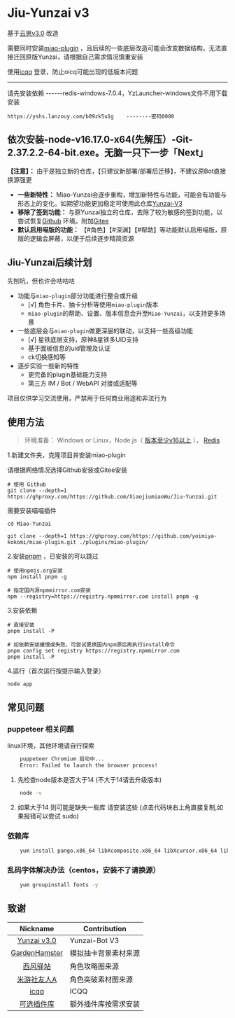 # Jiu-Yunzai v3

基于[云崽v3.0](https://gitee.com/le-niao/Yunzai-Bot) 改造

需要同时安装[miao-plugin](https://github.com/yoimiya-kokomi/miao-plugin.git) ，且后续的一些底层改造可能会改变数据结构，无法直接迁回原版Yunzai，请根据自己需求情况慎重安装

使用[icqq](https://github.com/icqqjs/icqq) 登录，防止oicq可能出现的低版本问题

---
请先安装依赖     ------redis-windows-7.0.4，YzLauncher-windows文件不用下载安装
```
https://yshs.lanzouy.com/b09zk5u1g    --------密码0000
```
依次安装-node-v16.17.0-x64(先解压）-Git-2.37.2.2-64-bit.exe。无脑一只下一步「Next」
---
**【注意】：** 由于是独立新的仓库，【只建议新部署/部署后迁移】，不建议原Bot直接换源强更

* **一些新特性：** Miao-Yunzai会逐步重构，增加新特性与功能，可能会有功能与形态上的变化。如期望功能更加稳定可使用此仓库[Yunzai-V3](https://gitee.com/yoimiya-kokomi/Yunzai-Bot)
* **移除了签到功能：** 与原Yunzai独立的仓库，去除了较为敏感的签到功能，以尝试恢复[Github](https://github.com/yoimiya-kokomi/Miao-Yunzai.git)
  环境。附加[Gitee](https://gitee.com/yoimiya-kokomi/Miao-Yunzai.git)
* **默认启用喵版的功能：** 【#角色】【#深渊】【#帮助】等功能默认启用喵版，原版的逻辑会屏蔽，以便于后续逐步精简资源

## Jiu-Yunzai后续计划

先刨坑，但也许会咕咕咕

* 功能与`miao-plugin`部分功能进行整合或升级
    * [√] 角色卡片、抽卡分析等使用`miao-plugin`版本
    * `miao-plugin`的帮助、设置、版本信息会升至`Miao-Yunzai`，以支持更多场景
* 一些底层会与`miao-plugin`做更深层的联动，以支持一些高级功能
    * [√] 星铁底层支持，原神&星铁多UID支持
    * 基于面板信息的uid管理及认证
    * ck切换感知等
* 逐步实验一些新的特性
    * 更完备的plugin基础能力支持
    * 第三方 IM / Bot / WebAPI 对接或适配等

项目仅供学习交流使用，严禁用于任何商业用途和非法行为

## 使用方法

> 环境准备： Windows or Linux，Node.js（ [版本至少v16以上](http://nodejs.cn/download/) ）， [Redis](https://redis.io/docs/getting-started/installation/ )

1.新建文件夹，克隆项目并安装miao-plugin

请根据网络情况选择Github安装或Gitee安装

```
# 使用 Github 
git clone --depth=1 https://ghproxy.com/https://github.com/XiaojiumiaoWu/Jiu-Yunzai.git
```
需要安装喵喵插件
```
cd Miao-Yunzai
```
```
git clone --depth=1 https://ghproxy.com/https://github.com/yoimiya-kokomi/miao-plugin.git ./plugins/miao-plugin/
```

2.安装[pnpm](https://pnpm.io/zh/installation) ，已安装的可以跳过

```
# 使用npmjs.org安装
npm install pnpm -g

# 指定国内源npmmirror.com安装
npm --registry=https://registry.npmmirror.com install pnpm -g
```

3.安装依赖

```
# 直接安装
pnpm install -P

# 如依赖安装缓慢或失败，可尝试更换国内npm源后再执行install命令
pnpm config set registry https://registry.npmmirror.com
pnpm install -P
```

4.运行（首次运行按提示输入登录）

```
node app
```

## 常见问题

### puppeteer 相关问题

linux环境，其他环境请自行探索

```sh
    puppeteer Chromium 启动中...
    Error: Failed to launch the browser process!
```

1. 先检查node版本是否大于14 (不大于14请去升级版本)

```sh
    node -v
```

2. 如果大于14 则可能是缺失一些库 请安装这些 (点击代码块右上角直接复制,如果报错可以尝试 sudo)

### 依赖库

```sh
    yum install pango.x86_64 libXcomposite.x86_64 libXcursor.x86_64 libXdamage.x86_64 libXext.x86_64 libXi.x86_64 libXtst.x86_64 cups-libs.x86_64 libXScrnSaver.x86_64 libXrandr.x86_64 GConf2.x86_64 alsa-lib.x86_64 atk.x86_64 gtk3.x86_64 -y
```

### 乱码字体解决办法（centos，安装不了请换源）

```sh
    yum groupinstall fonts -y
```

## 致谢

|                           Nickname                            | Contribution     |
|:-------------------------------------------------------------:|------------------|
|      [Yunzai v3.0](https://gitee.com/le-niao/Yunzai-Bot)      | Yunzai-Bot V3 |
| [GardenHamster](https://github.com/GardenHamster/GenshinPray) | 模拟抽卡背景素材来源       |
|      [西风驿站](https://bbs.mihoyo.com/ys/collection/839181)      | 角色攻略图来源          |
|     [米游社友人A](https://bbs.mihoyo.com/ys/collection/428421)     | 角色突破素材图来源        |
| [icqq](https://github.com/icqqjs/icqq) | ICQQ             |
|[可选插件库](https://gitee.com/yhArcadia/Yunzai-Bot-plugins-index) | 额外插件库按需求安装             |
